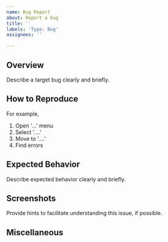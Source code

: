 ```yaml
---
name: Bug Report
about: Report a bug
title: ''
labels: 'Type: Bug'
assignees: ''

---
```


## Overview

Describe a target bug clearly and briefly.

## How to Reproduce

For example, 

1. Open '...' menu
2. Select '....'
3. Move to '....'
4. Find errors

## Expected Behavior

Describe expected behavior clearly and briefly.

## Screenshots

Provide hints to facilitate understanding this issue, if possible.

## Miscellaneous

